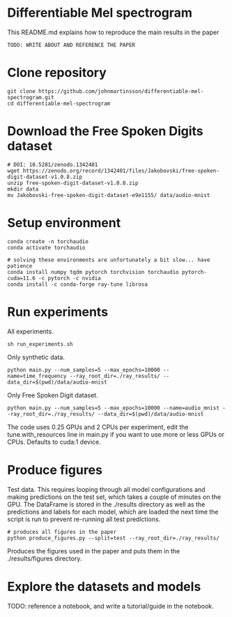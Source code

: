 # Differentiable Mel spectrogram

This README.md explains how to reproduce the main results in the paper

    TODO: WRITE ABOUT AND REFERENCE THE PAPER
    
# Clone repository

    git clone https://github.com/johnmartinsson/differentiable-mel-spectrogram.git
    cd differentiable-mel-spectrogram

# Download the Free Spoken Digits dataset
    
    # DOI: 10.5281/zenodo.1342401
    wget https://zenodo.org/record/1342401/files/Jakobovski/free-spoken-digit-dataset-v1.0.8.zip
    unzip free-spoken-digit-dataset-v1.0.8.zip
    mkdir data
    mv Jakobovski-free-spoken-digit-dataset-e9e1155/ data/audio-mnist
    
# Setup environment


    conda create -n torchaudio
    conda activate torchaudio
    
    # solving these environments are unfortunately a bit slow... have patience
    conda install numpy tqdm pytorch torchvision torchaudio pytorch-cuda=11.6 -c pytorch -c nvidia
    conda install -c conda-forge ray-tune librosa

# Run experiments

All experiments.

    sh run_experiments.sh

Only synthetic data.

    python main.py --num_samples=5 --max_epochs=10000 --name=time_frequency --ray_root_dir=./ray_results/ --data_dir=$(pwd)/data/audio-mnist
   
Only Free Spoken Digit dataset.

    python main.py --num_samples=5 --max_epochs=10000 --name=audio_mnist --ray_root_dir=./ray_results/ --data_dir=$(pwd)/data/audio-mnist
    
The code uses 0.25 GPUs and 2 CPUs per experiment, edit the tune.with_resources line in main.py if you want to use more or less GPUs or CPUs. Defaults to cuda:1 device.

# Produce figures

Test data. This requires looping through all model configurations and making predictions on the test set, which takes a couple of minutes on the GPU. The DataFrame is stored in the ./results directory as well as the predictions and labels for each model, which are loaded the next time the script is run to prevent re-running all test predictions.

    # produces all figures in the paper
    python produce_figures.py --split=test --ray_root_dir=./ray_results/
    
Produces the figures used in the paper and puts them in the ./results/figures directory.

# Explore the datasets and models

TODO: reference a notebook, and write a tutorial/guide in the notebook.
